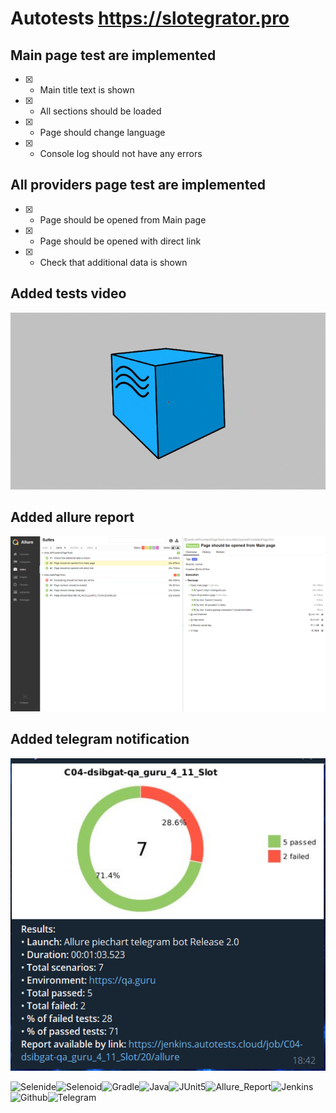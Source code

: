 # Autotests https://slotegrator.pro
## Main page test are implemented
- [X] - Main title text is shown
- [X] - All sections should be loaded
- [X] - Page should change language
- [X] - Console log should not have any errors

## All providers page test are implemented
- [X] - Page should be opened from Main page
- [X] - Page should be opened with direct link
- [X] - Check that additional data is shown

## Added tests video
![Video](files/test-video.gif)

## Added allure report
![Allure](files/allure-report.png)

## Added telegram notification
![Telegram](files/telegram.png)


![Selenide](files/stack/Selenide.png)![Selenoid](files/stack/Selenoid.png)![Gradle](files/stack/Gradle.png)![Java](files/stack/Java.png)![JUnit5](files/stack/JUnit5.png)![Allure_Report](files/stack/Allure_Report.png)![Jenkins](files/stack/Jenkins.png)![Github](files/stack/Github.png)![Telegram](files/stack/Telegram.png)
